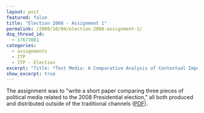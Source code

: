```yaml
---
layout: post
featured: false
title: "Election 2008 - Assignment 1"
permalink: /2008/10/04/election-2008-assignment-1/
dsq_thread_id:
  - 17673081
categories:
  - assignments
  - ITP
  - ITP - Election
excerpt: "Title: *Text Media: A Comparative Analysis of Contextual Importance*"
show_excerpt: true
---
```

The assignment was to "write a short paper comparing three pieces of political media related to the 2008 Presidential election," all both produced and distributed outside of the traditional channels ([PDF][1]).

 [1]: /projects/fall08/election/lehrburger_assignment1.pdf
